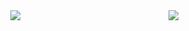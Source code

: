 <img align="right" src="https://visitor-badge.laobi.icu/badge?page_id=Lamyaa439.Basic-Python_Calculator-badge&left_text=My%20Page%20Visitors" />
<div align="center">
  <a href="https://git.io/typing-svg">
    <img src="https://readme-typing-svg.herokuapp.com?font=VT323&size=36&pause=1000&color=D21433&width=439&height=100&lines=++++++++++++++++++++++++Hello+There+%F0%9F%91%8B+..;++++++++++++++++I'm+Lamyaa+Alghiahab+%E2%9C%A8" />
  </a>
</div>



